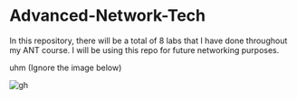 # Advanced-Network-Tech
In this repository, there will be a total of 8 labs that I have done throughout my ANT course. I will be using this repo for future networking purposes. 

uhm
(Ignore the image below)

![gh](https://raw.githubusercontent.com/ndriannazriel04/Advanced-Network-Tech/main/obsidian/images1732514612000psfpne.png)
